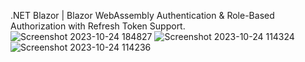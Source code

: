 .NET Blazor | Blazor WebAssembly Authentication & Role-Based Authorization with Refresh Token Support.
![Screenshot 2023-10-24 184827](https://github.com/Netcode-Hub/DemoBlazorWASMCustomAuthWithRefreshToken/assets/110794348/6cdee864-5cf0-4be9-af75-3c9e0a11513f)
![Screenshot 2023-10-24 114324](https://github.com/Netcode-Hub/DemoBlazorWASMCustomAuthWithRefreshToken/assets/110794348/50d0da5b-cfa5-42ee-95c3-a1b8d811402f)
![Screenshot 2023-10-24 114236](https://github.com/Netcode-Hub/DemoBlazorWASMCustomAuthWithRefreshToken/assets/110794348/51a58180-5659-4ae9-9bfb-669848a32497)
